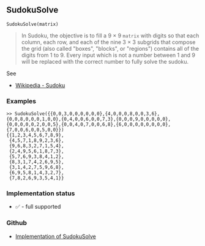 ## SudokuSolve 

```
SudokuSolve(matrix)
```

> In Sudoku, the objective is to fill a 9 × 9 `matrix` with digits so that each column, each row, and each of the nine 3 × 3 subgrids that compose the grid (also called "boxes", "blocks", or "regions") contains all of the digits from 1 to 9. Every input which is not a number between 1 and 9 will be replaced with the correct number to fully solve the sudoku.

See
* [Wikipedia - Sudoku](https://en.wikipedia.org/wiki/Sudoku)

 
### Examples


```
>> SudokuSolve({{0,0,3,0,0,0,0,0,0},{4,0,0,0,8,0,0,3,6},{0,0,8,0,0,0,1,0,0},{0,4,0,0,6,0,0,7,3},{0,0,0,9,0,0,0,0,0},{0,0,0,0,0,2,0,0,5},{0,0,4,0,7,0,0,6,8},{6,0,0,0,0,0,0,0,0},{7,0,0,6,0,0,5,0,0}})
{{1,2,3,4,5,6,7,8,9},
 {4,5,7,1,8,9,2,3,6},
 {9,6,8,3,2,7,1,5,4},
 {2,4,9,5,6,1,8,7,3},
 {5,7,6,9,3,8,4,1,2},
 {8,3,1,7,4,2,6,9,5},
 {3,1,4,2,7,5,9,6,8},
 {6,9,5,8,1,4,3,2,7},
 {7,8,2,6,9,3,5,4,1}}
```

### Implementation status

* &#x2705; - full supported

### Github

* [Implementation of SudokuSolve](https://github.com/axkr/symja_android_library/blob/master/symja_android_library/matheclipse-core/src/main/java/org/matheclipse/core/reflection/system/SudokuSolve.java#L13) 
